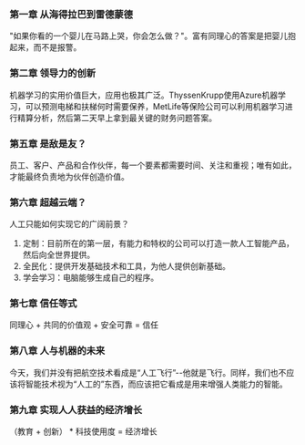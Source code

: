 ### 第一章 从海得拉巴到雷德蒙德
  "如果你看的一个婴儿在马路上哭，你会怎么做？"。富有同理心的答案是把婴儿抱起来，而不是报警。

### 第二章 领导力的创新
  机器学习的实用价值巨大，应用也极其广泛。ThyssenKrupp使用Azure机器学习，可以预测电梯和扶梯何时需要保养，MetLife等保险公司可以利用机器学习进行精算分析，然后第二天早上拿到最关键的财务问题答案。

### 第五章 是敌是友？
  员工、客户、产品和合作伙伴，每一个要素都需要时间、关注和重视；唯有如此，才能最终负责地为伙伴创造价值。

### 第六章 超越云端？
  人工只能如何实现它的广阔前景？
  1. 定制：目前所在的第一层，有能力和特权的公司可以打造一款人工智能产品，然后向全世界提供。
  2. 全民化：提供开发基础技术和工具，为他人提供创新基础。
  3. 学会学习：电脑能够生成自己的程序。

### 第七章 信任等式
  同理心 + 共同的价值观 + 安全可靠 = 信任

### 第八章 人与机器的未来
  今天，我们并没有把航空技术看成是“人工飞行”--他就是飞行。同样，我们也不应该将智能技术视为“人工的”东西，而应该把它看成是用来增强人类能力的智能。

### 第九章 实现人人获益的经济增长
  （教育 + 创新） * 科技使用度 = 经济增长